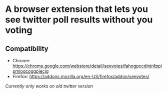 # A browser extension that lets you see twitter poll results without you voting

## Compatibility
- Chrome: https://chrome.google.com/webstore/detail/seevotes/fahogpccdinjnfppipmlogcoggpjecjg
- Firefox: https://addons.mozilla.org/en-US/firefox/addon/seevotes/


*Currently only works on old twitter version*